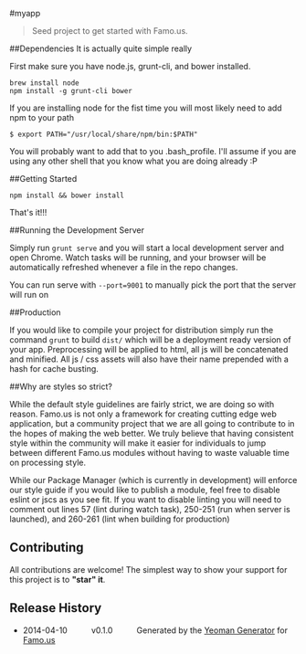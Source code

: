 #myapp                                                                                                               
> Seed project to get started with Famo.us.

##Dependencies
It is actually quite simple really

First make sure you have node.js, grunt-cli, and bower installed.

```
brew install node
npm install -g grunt-cli bower
```

If you are installing node for the fist time you will most likely need to add npm to your path

```
$ export PATH="/usr/local/share/npm/bin:$PATH"
```

You will probably want to add that to you .bash_profile.  I'll assume if you are using any other shell that you know what you are doing already :P

##Getting Started

```
npm install && bower install
```

That's it!!!

##Running the Development Server

Simply run ```grunt serve``` and you will start a local development server and open Chrome.  Watch tasks will be running, and your browser will be automatically refreshed whenever a file in the repo changes.

You can run serve with ```--port=9001``` to manually pick the port that the server will run on

##Production

If you would like to compile your project for distribution simply run the command ```grunt``` to build ```dist/``` which will be a deployment ready version of your app.  Preprocessing will be applied to html, all js will be concatenated and minified.  All js / css assets will also have their name prepended with a hash for cache busting.

##Why are styles so strict?

While the default style guidelines are fairly strict, we are doing so with reason.  Famo.us is not only a framework for creating cutting edge web application, but a community project that we are all going to contribute to in the hopes of making the web better.  We truly believe that having consistent style within the community will make it easier for individuals to jump between different Famo.us modules without having to waste valuable time on processing style.

While our Package Manager (which is currently in development) will enforce our style guide if you would like to publish a module, feel free to disable eslint or jscs as you see fit.  If you want to disable linting you will need to comment out lines 57 (lint during watch task), 250-251 (run when server is launched), and 260-261 (lint when building for production)

## Contributing
All contributions are welcome! The simplest way to show your support for this project is to **"star" it**.

## Release History
 * 2014-04-10   v0.1.0   Generated by the [Yeoman Generator](https://github.com/famous/generator-famous) for [Famo.us](http://famo.us)